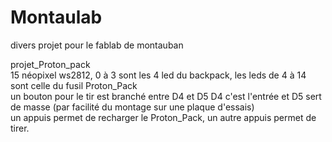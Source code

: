 # Montaulab
divers projet pour le fablab de montauban<br>

projet_Proton_pack<br>
15 néopixel ws2812, 0 à 3 sont les 4 led du backpack, les leds de 4 à 14 sont celle du fusil Proton_Pack<br>
un bouton pour le tir est branché entre D4 et D5 D4 c'est l'entrée et D5 sert de masse (par facilité du montage sur une plaque d'essais)<br>
un appuis permet de recharger le Proton_Pack, un autre appuis permet de tirer.



